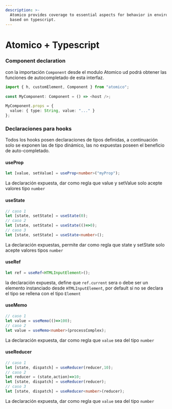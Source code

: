 ```yaml
---
description: >-
  Atomico provides coverage to essential aspects for behavior in environments
  based on typescript.
---
```


# Atomico + Typescript

### Component declaration

con la importación `Component` desde el modulo Atomico ud podrá obtener las funciones de autocompletado de esta interfaz.

```typescript
import { h, customElement, Component } from "atomico";
​
const MyComponent: Component = () => <host />;
​
MyComponent.props = {
  value: { type: String, value: "..." }
};
```

### Declaraciones para hooks

Todos los hooks posen declaraciones de tipos definidas, a continuación solo se exponen las de tipo dinámico, las no expuestas poseen el beneficio de auto-completado.

#### useProp

```typescript
let [value, setValue] = useProp<number>("myProp");
```

La declaración expuesta, dar como regla que value y setValue solo acepte valores tipo `number`

#### useState

```typescript
// caso 1
let [state, setState] = useState(0);
// caso 2
let [state, setState] = useState(()=>0);
// caso 3
let [state, setState] = useState<number>();
```

La declaración expuestas, permite dar como regla que state y setState solo acepte valores tipos `number`

#### useRef

```typescript
let ref = useRef<HTMLInputElement>();
```

la declaración expuesta, define que `ref.current` sera o debe ser un elemento instanciado desde `HTMLInputElement`, por default si no se declara el tipo se rellena con el tipo `Element`

#### useMemo

```typescript
// caso 1
let value = useMemo(()=>100);
// caso 2
let value = useMemo<number>(processComplex);
```

La declaración expuesta, dar como regla que `value` sea del tipo `number`

#### useReducer

```typescript
// caso 1
let [state, dispatch] = useReducer(reducer,10);
// caso 2
let reducer = (state,action)=>10;
let [state, dispatch] = useReducer(reducer);
// caso 3
let [state, dispatch] = useReducer<number>(reducer); 
```

La declaración expuesta, dar como regla que `value` sea del tipo `number`

